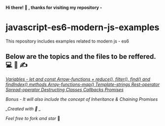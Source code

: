 #### Hi there! :wave: , thanks for visiting my repository -
# javascript-es6-modern-js-examples
This repository includes examples related to modern js - es6

## Below are the topics and the files to be reffered. :computer: :book: :writing_hand:

[_Variables - let and const_ ]()
[_Arrow-functions + reduce(), filter(), find() and findIndex() methods_ ]()
[_Array-functions-map()_ ]()
[_Template-strings_ ]()
[_Rest-operator_ ]()
[_Spread-operator_ ]()
[_Destructing_ ]()
[_Classes_ ]()
[_Callbacks_ ]()
[_Promises_ ]()

*Bonus - It will also include the concept of Inheritance & Chaining Promises*

*_Created with :gift_heart: _*

_*Feel free to fork and star*_ :handshake:




